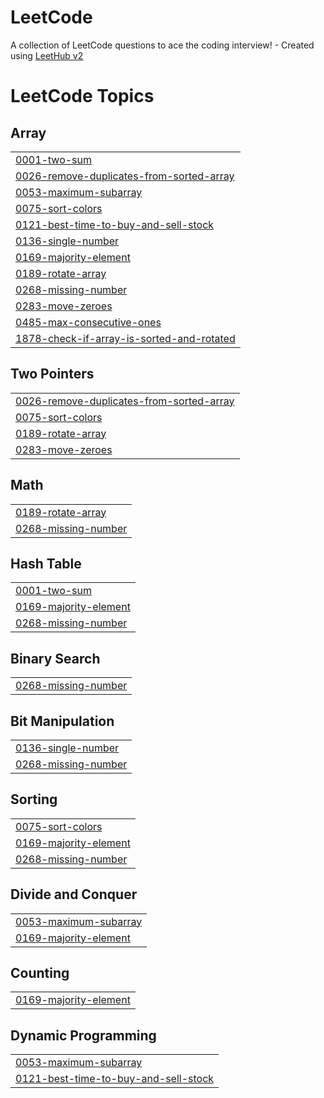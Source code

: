 # LeetCode
A collection of LeetCode questions to ace the coding interview! - Created using [LeetHub v2](https://github.com/arunbhardwaj/LeetHub-2.0)

<!---LeetCode Topics Start-->
# LeetCode Topics
## Array
|  |
| ------- |
| [0001-two-sum](https://github.com/Yaddalapalli-Charan-Kumar-Naidu/LeetCode/tree/master/0001-two-sum) |
| [0026-remove-duplicates-from-sorted-array](https://github.com/Yaddalapalli-Charan-Kumar-Naidu/LeetCode/tree/master/0026-remove-duplicates-from-sorted-array) |
| [0053-maximum-subarray](https://github.com/Yaddalapalli-Charan-Kumar-Naidu/LeetCode/tree/master/0053-maximum-subarray) |
| [0075-sort-colors](https://github.com/Yaddalapalli-Charan-Kumar-Naidu/LeetCode/tree/master/0075-sort-colors) |
| [0121-best-time-to-buy-and-sell-stock](https://github.com/Yaddalapalli-Charan-Kumar-Naidu/LeetCode/tree/master/0121-best-time-to-buy-and-sell-stock) |
| [0136-single-number](https://github.com/Yaddalapalli-Charan-Kumar-Naidu/LeetCode/tree/master/0136-single-number) |
| [0169-majority-element](https://github.com/Yaddalapalli-Charan-Kumar-Naidu/LeetCode/tree/master/0169-majority-element) |
| [0189-rotate-array](https://github.com/Yaddalapalli-Charan-Kumar-Naidu/LeetCode/tree/master/0189-rotate-array) |
| [0268-missing-number](https://github.com/Yaddalapalli-Charan-Kumar-Naidu/LeetCode/tree/master/0268-missing-number) |
| [0283-move-zeroes](https://github.com/Yaddalapalli-Charan-Kumar-Naidu/LeetCode/tree/master/0283-move-zeroes) |
| [0485-max-consecutive-ones](https://github.com/Yaddalapalli-Charan-Kumar-Naidu/LeetCode/tree/master/0485-max-consecutive-ones) |
| [1878-check-if-array-is-sorted-and-rotated](https://github.com/Yaddalapalli-Charan-Kumar-Naidu/LeetCode/tree/master/1878-check-if-array-is-sorted-and-rotated) |
## Two Pointers
|  |
| ------- |
| [0026-remove-duplicates-from-sorted-array](https://github.com/Yaddalapalli-Charan-Kumar-Naidu/LeetCode/tree/master/0026-remove-duplicates-from-sorted-array) |
| [0075-sort-colors](https://github.com/Yaddalapalli-Charan-Kumar-Naidu/LeetCode/tree/master/0075-sort-colors) |
| [0189-rotate-array](https://github.com/Yaddalapalli-Charan-Kumar-Naidu/LeetCode/tree/master/0189-rotate-array) |
| [0283-move-zeroes](https://github.com/Yaddalapalli-Charan-Kumar-Naidu/LeetCode/tree/master/0283-move-zeroes) |
## Math
|  |
| ------- |
| [0189-rotate-array](https://github.com/Yaddalapalli-Charan-Kumar-Naidu/LeetCode/tree/master/0189-rotate-array) |
| [0268-missing-number](https://github.com/Yaddalapalli-Charan-Kumar-Naidu/LeetCode/tree/master/0268-missing-number) |
## Hash Table
|  |
| ------- |
| [0001-two-sum](https://github.com/Yaddalapalli-Charan-Kumar-Naidu/LeetCode/tree/master/0001-two-sum) |
| [0169-majority-element](https://github.com/Yaddalapalli-Charan-Kumar-Naidu/LeetCode/tree/master/0169-majority-element) |
| [0268-missing-number](https://github.com/Yaddalapalli-Charan-Kumar-Naidu/LeetCode/tree/master/0268-missing-number) |
## Binary Search
|  |
| ------- |
| [0268-missing-number](https://github.com/Yaddalapalli-Charan-Kumar-Naidu/LeetCode/tree/master/0268-missing-number) |
## Bit Manipulation
|  |
| ------- |
| [0136-single-number](https://github.com/Yaddalapalli-Charan-Kumar-Naidu/LeetCode/tree/master/0136-single-number) |
| [0268-missing-number](https://github.com/Yaddalapalli-Charan-Kumar-Naidu/LeetCode/tree/master/0268-missing-number) |
## Sorting
|  |
| ------- |
| [0075-sort-colors](https://github.com/Yaddalapalli-Charan-Kumar-Naidu/LeetCode/tree/master/0075-sort-colors) |
| [0169-majority-element](https://github.com/Yaddalapalli-Charan-Kumar-Naidu/LeetCode/tree/master/0169-majority-element) |
| [0268-missing-number](https://github.com/Yaddalapalli-Charan-Kumar-Naidu/LeetCode/tree/master/0268-missing-number) |
## Divide and Conquer
|  |
| ------- |
| [0053-maximum-subarray](https://github.com/Yaddalapalli-Charan-Kumar-Naidu/LeetCode/tree/master/0053-maximum-subarray) |
| [0169-majority-element](https://github.com/Yaddalapalli-Charan-Kumar-Naidu/LeetCode/tree/master/0169-majority-element) |
## Counting
|  |
| ------- |
| [0169-majority-element](https://github.com/Yaddalapalli-Charan-Kumar-Naidu/LeetCode/tree/master/0169-majority-element) |
## Dynamic Programming
|  |
| ------- |
| [0053-maximum-subarray](https://github.com/Yaddalapalli-Charan-Kumar-Naidu/LeetCode/tree/master/0053-maximum-subarray) |
| [0121-best-time-to-buy-and-sell-stock](https://github.com/Yaddalapalli-Charan-Kumar-Naidu/LeetCode/tree/master/0121-best-time-to-buy-and-sell-stock) |
<!---LeetCode Topics End-->